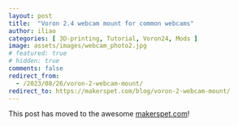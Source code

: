 ```yaml
---
layout: post
title:  "Voron 2.4 webcam mount for common webcams"
author: iliao
categories: [ 3D-printing, Tutorial, Voron24, Mods ]
image: assets/images/webcam_photo2.jpg
# featured: true
# hidden: true
comments: false
redirect_from:
  - /2023/08/26/voron-2-webcam-mount/
redirect_to: https://makerspet.com/blog/voron-2-webcam-mount/
---
```

This post has moved to the awesome [makerspet.com](https://makerspet.com/blog/voron-2-webcam-mount/)!